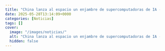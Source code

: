 ```yaml
---
title: "China lanza al espacio un enjambre de supercomputadoras de IA - La carrera por dominar el futuro ya no está en la Tierra"
date: 2025-05-28T13:14:09+0000
categories: [Noticias]
tags: []
cover:
  image: "/images/noticias/"
  alt: "China lanza al espacio un enjambre de supercomputadoras de IA - La carrera por dominar el futuro ya no está en la Tierra"
  hidden: false
---
```



